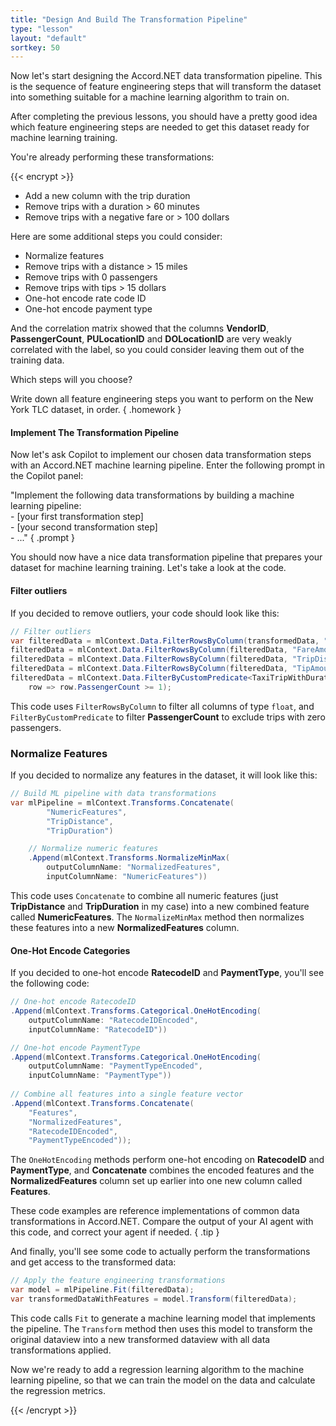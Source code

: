 ```yaml
---
title: "Design And Build The Transformation Pipeline"
type: "lesson"
layout: "default"
sortkey: 50
---
```


Now let's start designing the Accord.NET data transformation pipeline. This is the sequence of feature engineering steps that will transform the dataset into something suitable for a machine learning algorithm to train on.

After completing the previous lessons, you should have a pretty good idea which feature engineering steps are needed to get this dataset ready for machine learning training.

You're already performing these transformations:

{{< encrypt >}}

- Add a new column with the trip duration
- Remove trips with a duration > 60 minutes
- Remove trips with a negative fare or > 100 dollars

Here are some additional steps you could consider:

- Normalize features
- Remove trips with a distance > 15 miles
- Remove trips with 0 passengers
- Remove trips with tips > 15 dollars
- One-hot encode rate code ID
- One-hot encode payment type

And the correlation matrix showed that the columns **VendorID**, **PassengerCount**, **PULocationID** and **DOLocationID** are very weakly correlated with the label, so you could consider leaving them out of the training data.

Which steps will you choose?

Write down all feature engineering steps you want to perform on the New York TLC dataset, in order.
{ .homework }

#### Implement The Transformation Pipeline

Now let's ask Copilot to implement our chosen data transformation steps with an Accord.NET machine learning pipeline. Enter the following prompt in the Copilot panel:

"Implement the following data transformations by building a machine learning pipeline:<br>- [your first transformation step]<br>- [your second transformation step]<br>- ..."
{ .prompt }

You should now have a nice data transformation pipeline that prepares your dataset for machine learning training. Let's take a look at the code.

#### Filter outliers

If you decided to remove outliers, your code should look like this:

```csharp
// Filter outliers
var filteredData = mlContext.Data.FilterRowsByColumn(transformedData, "TripDuration", upperBound: 60);
filteredData = mlContext.Data.FilterRowsByColumn(filteredData, "FareAmount", lowerBound: 0.01, upperBound: 100);
filteredData = mlContext.Data.FilterRowsByColumn(filteredData, "TripDistance", upperBound: 15);
filteredData = mlContext.Data.FilterRowsByColumn(filteredData, "TipAmount", upperBound: 15);
filteredData = mlContext.Data.FilterByCustomPredicate<TaxiTripWithDuration>(filteredData, 
    row => row.PassengerCount >= 1);
```

This code uses `FilterRowsByColumn` to filter all columns of type `float`, and `FilterByCustomPredicate` to filter **PassengerCount** to exclude trips with zero passengers.

### Normalize Features

If you decided to normalize any features in the dataset, it will look like this:

```csharp
// Build ML pipeline with data transformations
var mlPipeline = mlContext.Transforms.Concatenate(
        "NumericFeatures",
        "TripDistance",
        "TripDuration")

    // Normalize numeric features
    .Append(mlContext.Transforms.NormalizeMinMax(
        outputColumnName: "NormalizedFeatures",
        inputColumnName: "NumericFeatures"))
```

This code uses `Concatenate` to combine all numeric features (just **TripDistance** and **TripDuration** in my case) into a new combined feature called **NumericFeatures**. The `NormalizeMinMax` method then normalizes these features into a new **NormalizedFeatures** column.

#### One-Hot Encode Categories

If you decided to one-hot encode **RatecodeID** and **PaymentType**, you'll see the following code:

```csharp
// One-hot encode RatecodeID
.Append(mlContext.Transforms.Categorical.OneHotEncoding(
    outputColumnName: "RatecodeIDEncoded",
    inputColumnName: "RatecodeID"))

// One-hot encode PaymentType
.Append(mlContext.Transforms.Categorical.OneHotEncoding(
    outputColumnName: "PaymentTypeEncoded",
    inputColumnName: "PaymentType"))
    
// Combine all features into a single feature vector
.Append(mlContext.Transforms.Concatenate(
    "Features", 
    "NormalizedFeatures", 
    "RatecodeIDEncoded", 
    "PaymentTypeEncoded"));
```
The `OneHotEncoding` methods perform one-hot encoding on **RatecodeID** and **PaymentType**, and **Concatenate** combines the encoded features and the **NormalizedFeatures** column set up earlier into one new column called **Features**.

These code examples are reference implementations of common data transformations in Accord.NET. Compare the output of your AI agent with this code, and correct your agent if needed.
{ .tip }

And finally, you'll see some code to actually perform the transformations and get access to the transformed data:

```csharp
// Apply the feature engineering transformations
var model = mlPipeline.Fit(filteredData);
var transformedDataWithFeatures = model.Transform(filteredData);
```

This code calls `Fit` to generate a machine learning model that implements the pipeline. The `Transform` method then uses this model to transform the original dataview into a new transformed dataview with all data transformations applied. 

Now we're ready to add a regression learning algorithm to the machine learning pipeline, so that we can train the model on the data and calculate the regression metrics. 

{{< /encrypt >}}

